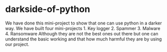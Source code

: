 # darkside-of-python
We have done this mini-project to show that one can use python in a darker way.
We have built four mini-projects 1. Key logger 2. Spammer 3. Malware 4. Ransomware
Although they are not the best ones out there but one can understand the basic working and that how much harmful they are by using our project.
